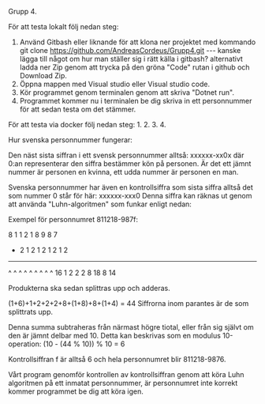 Grupp 4.

För att testa lokalt följ nedan steg:

   1. Använd Gitbash eller liknande för att klona ner projektet med kommando git clone https://github.com/AndreasCordeus/Grupp4.git       --- kanske lägga till något om hur man ställer sig i rätt källa i gitbash?
	   alternativt ladda ner Zip genom att trycka på den gröna "Code" rutan i github och Download Zip.
   2. Öppna mappen med Visual studio eller Visual studio code.
   3. Kör programmet genom terminalen genom att skriva "Dotnet run".
   4. Programmet kommer nu i terminalen be dig skriva in ett personnummer för att sedan testa om det stämmer.

För att testa via docker följ nedan steg:
   1.
   2.
   3.
   4.


Hur svenska personnummer fungerar:


Den näst sista siffran i ett svensk personnummer alltså: xxxxxx-xx0x där 0:an representerar den siffra bestämmer kön på personen.
Är det ett jämnt nummer är personen en kvinna, ett udda nummer är personen en man.

Svenska personnummer har även en kontrollsiffra som sista siffra alltså det som nummer 0 står för här: xxxxxx-xxx0
Denna siffra kan räknas ut genom att använda "Luhn-algoritmen" som funkar enligt nedan:

Exempel för personnumret 811218-987f:

   8  1 1 2 1 8  9 8  7
*  2  1 2 1 2 1  2 1  2
-------------------------
   ^  ^ ^ ^ ^ ^  ^ ^  ^ 
  16  1 2 2 2 8 18 8 14

Produkterna ska sedan splittras upp och adderas.

(1+6)+1+2+2+2+8+(1+8)+8+(1+4) = 44
Siffrorna inom parantes är de som splittrats upp.

Denna summa subtraheras från närmast högre tiotal, eller från sig självt om den är jämnt delbar med 10. 
Detta kan beskrivas som en modulus 10-operation: (10 - (44 % 10)) % 10 = 6

Kontrollsiffran f är alltså 6 och hela personnumret blir 811218-9876.


Vårt program genomför kontrollen av kontrollsiffran genom att köra Luhn algoritmen på ett inmatat personnummer, är personnumret inte korrekt kommer programmet be dig att köra igen.